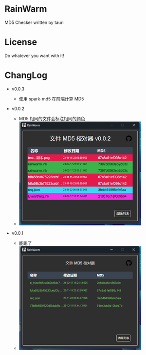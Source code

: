 # RainWarm

MD5 Checker written by tauri

# License
Do whatever you want with it!

# ChangLog

- v0.0.3
    - 使用 spark-md5 在前端计算 MD5

- v0.0.2
    - MD5 相同的文件会标注相同的颜色
    - ![v0.0.2 UI](./image/v0.0.2.png)

- v0.0.1
    - 能跑了
    - ![v0.0.1 UI](./image/v0.0.1.png)